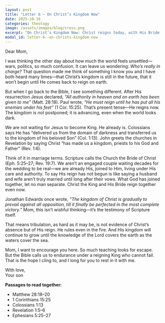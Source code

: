 ```yaml
---
layout: post
title: "Letter 6 — On Christ’s Kingdom Now"
date: 2025-10-16
categories: theology
image: /assets/images/blog/cross.png
excerpt: "On Christ’s Kingdom Now: Christ reigns today, with His Bride at His side."
modal_id: letter-6--on-christs-kingdom-now
---
```

Dear Mom,

I was thinking the other day about how much the world feels unsettled—wars, politics, so much confusion. It can leave us wondering: *Who’s really in charge?* That question made me think of something I know you and I have both heard many times—that Christ’s kingdom is still in the future, that it won’t begin until He comes back to reign on earth.

But when I go back to the Bible, I see something different. After His resurrection Jesus declared, *“All authority in heaven and on earth has been given to me”* (Matt. 28:18). Paul wrote, *“He must reign until he has put all his enemies under his feet”* (1 Cor. 15:25). That’s present tense—He reigns now. The kingdom is not postponed; it is advancing, even when the world looks dark.

We are not waiting for Jesus to become King. He already is. Colossians says He has “delivered us from the domain of darkness and transferred us to the kingdom of his beloved Son” (Col. 1:13). John greets the churches in Revelation by saying Christ “has made us a kingdom, priests to his God and Father” (Rev. 1:6).

Think of it in marriage terms. Scripture calls the Church the Bride of Christ (Eph. 5:25–27; Rev. 19:7). We aren’t an engaged couple waiting decades for the wedding to be real—we are already His, joined to Him, living under His care and authority. To say His reign has not begun is like saying a husband and wife aren’t truly married until long after their vows. What God has joined together, let no man separate. Christ the King and His Bride reign together even now.

Jonathan Edwards once wrote, *“The kingdom of Christ is gradually to prevail against all opposition, till it finally be perfected in the most complete victory.”* Mom, this isn’t wishful thinking—it’s the testimony of Scripture itself.

That means tribulation, as hard as it may be, is not evidence of Christ’s absence but of His reign. He rules even in the fire. And His kingdom will continue to grow until the knowledge of the Lord covers the earth as the waters cover the sea.

Mom, I want to encourage you here. So much teaching looks for escape. But the Bible calls us to endurance under a reigning King who cannot fail. That is the hope I cling to, and I long for you to rest in it with me.

With love,  
Your son

**Passages to read together:**  
- Matthew 28:18–20  
- 1 Corinthians 15:25  
- Colossians 1:13  
- Revelation 1:5–6  
- Ephesians 5:25–27

